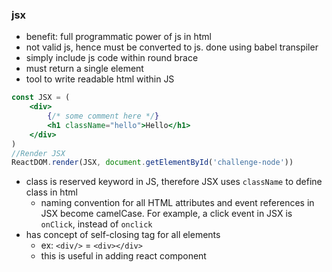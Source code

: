 ### jsx
- benefit: full programmatic power of js in html
- not valid js, hence must be converted to js. done using babel transpiler
- simply include js code within round brace
- must return a single element
- tool to write readable html within JS

```jsx
const JSX = (
    <div>
        {/* some comment here */}
        <h1 className="hello">Hello</h1>
    </div>
)
//Render JSX
ReactDOM.render(JSX, document.getElementById('challenge-node'))
```
- class is reserved keyword in JS, therefore JSX uses `className` to define class in html
  - naming convention for all HTML attributes and event references in JSX become camelCase. For example, a click event in JSX is `onClick`, instead of `onclick`
- has concept of self-closing tag for all elements
  - ex: `<div/>` = `<div></div>`
  - this is useful in adding react component